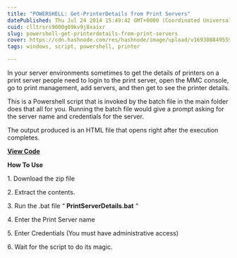 ```yaml
---
title: "POWERSHELL: Get-PrinterDetails from Print Servers"
datePublished: Thu Jul 24 2014 15:49:42 GMT+0000 (Coordinated Universal Time)
cuid: clltrsrs9000g09kv9j8xaixr
slug: powershell-get-printerdetails-from-print-servers
cover: https://cdn.hashnode.com/res/hashnode/image/upload/v1693088495591/0a3c0191-5508-4a3e-a4b1-48e4639d4629.png
tags: windows, script, powershell, printer

---
```


In your server environments sometimes to get the details of printers on a print server people need to login to the print server, open the MMC console, go to print management, add servers, and then get to see the printer details.

This is a Powershell script that is invoked by the batch file in the main folder does that all for you. Running the batch file would give a prompt asking for the server name and credentials for the server.

The output produced is an HTML file that opens right after the execution completes.

[**View Code**](https://github.com/anupammajhi/PowershellScripts/tree/main/Get-PrinterDetails)

**How To Use**

1\. Download the zip file

2\. Extract the contents.

3\. Run the .bat file “ **PrintServerDetails.bat** “

4\. Enter the Print Server name

5\. Enter Credentials (You must have administrative access)

6\. Wait for the script to do its magic.